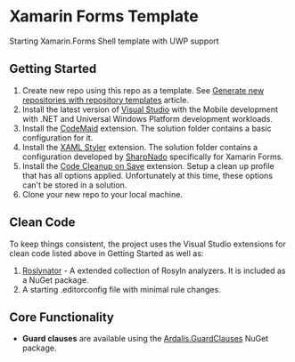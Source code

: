 # Xamarin Forms Template

Starting Xamarin.Forms Shell template with UWP support

## Getting Started

1. Create new repo using this repo as a template. See [Generate new repositories with repository templates](https://github.blog/2019-06-06-generate-new-repositories-with-repository-templates/) article.
1. Install the latest version of [Visual Studio](https://visualstudio.microsoft.com/) with the Mobile development with .NET and Universal Windows Platform development workloads.
1. Install the [CodeMaid](http://www.codemaid.net/) extension. The solution folder contains a basic configuration for it.
1. Install the [XAML Styler](https://github.com/Xavalon/XamlStyler) extension. The solution folder contains a configuration developed by [SharpNado](https://www.sharpnado.com/xamarin-forms-xamlstyler-config/) specifically for Xamarin Forms.
1. Install the [Code Cleanup on Save](https://github.com/madskristensen/CodeCleanupOnSave) extension. Setup a clean up profile that has all options applied. Unfortunately at this time, these options can't be stored in a solution.
1. Clone your new repo to your local machine.

## Clean Code

To keep things consistent, the project uses the Visual Studio extensions for clean code listed above in Getting Started as well as:

1. [Roslynator](https://github.com/JosefPihrt/Roslynator) - A extended collection of Rosyln analyzers.  It is included as a NuGet package.
1. A starting .editorconfig file with minimal rule changes.

## Core Functionality

- **Guard clauses** are available using the [Ardalis.GuardClauses](https://github.com/ardalis/guardclauses) NuGet package.


